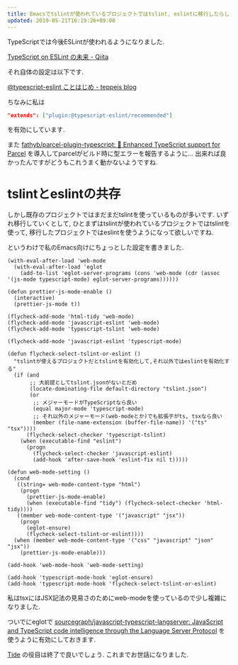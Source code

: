 ```yaml
---
title: Emacsでtslintが使われているプロジェクトではtslint, eslintに移行したらしきプロジェクトではeslintが使われるようにする
updated: 2019-05-21T16:19:26+09:00
---
```


TypeScriptでは今後ESLintが使われるようになりました.

[TypeScript on ESLint の未来 - Qiita](https://qiita.com/mysticatea/items/aaf677928e965abe093d)

それ自体の設定は以下です.

[\@typescript-eslint ことはじめ - teppeis blog](https://teppeis.hatenablog.com/entry/2019/02/typescript-eslint)

ちなみに私は

~~~json
"extends": ["plugin:@typescript-eslint/recommended"]
~~~

を有効にしています.

また
[fathyb/parcel-plugin-typescript: 🚨 Enhanced TypeScript support for Parcel](https://github.com/fathyb/parcel-plugin-typescript)
を導入してparcelがビルド時に型エラーを報告するように…
出来れば良かったんですがどうもこれうまく動かないようですね.

# tslintとeslintの共存

しかし既存のプロジェクトではまだまだtslintを使っているものが多いです.
いずれ移行していくとして,
ひとまずはtslintが使われているプロジェクトではtslintを使って,
移行したプロジェクトではeslintを使うようになって欲しいですね.

というわけで私のEmacs向けにちょっとした設定を書きました.

~~~elisp
(with-eval-after-load 'web-mode
  (with-eval-after-load 'eglot
    (add-to-list 'eglot-server-programs (cons 'web-mode (cdr (assoc '(js-mode typescript-mode) eglot-server-programs))))))

(defun prettier-js-mode-enable ()
  (interactive)
  (prettier-js-mode t))

(flycheck-add-mode 'html-tidy 'web-mode)
(flycheck-add-mode 'javascript-eslint 'web-mode)
(flycheck-add-mode 'typescript-tslint 'web-mode)

(flycheck-add-mode 'javascript-eslint 'typescript-mode)

(defun flycheck-select-tslint-or-eslint ()
  "tslintが使えるプロジェクトだとtslintを有効化して,それ以外ではeslintを有効化する"
  (if (and
       ;; 大前提としてtslint.jsonがないとだめ
       (locate-dominating-file default-directory "tslint.json")
       (or
        ;; メジャーモードがTypeScriptなら良い
        (equal major-mode 'typescript-mode)
        ;; それ以外のメジャーモード(web-modeとか)でも拡張子がts, tsxなら良い
        (member (file-name-extension (buffer-file-name)) '("ts" "tsx"))))
      (flycheck-select-checker 'typescript-tslint)
    (when (executable-find "eslint")
      (progn
        (flycheck-select-checker 'javascript-eslint)
        (add-hook 'after-save-hook 'eslint-fix nil t)))))

(defun web-mode-setting ()
  (cond
   ((string= web-mode-content-type "html")
    (progn
      (prettier-js-mode-enable)
      (when (executable-find "tidy") (flycheck-select-checker 'html-tidy))))
   ((member web-mode-content-type '("javascript" "jsx"))
    (progn
      (eglot-ensure)
      (flycheck-select-tslint-or-eslint))))
  (when (member web-mode-content-type '("css" "javascript" "json" "jsx"))
    (prettier-js-mode-enable)))

(add-hook 'web-mode-hook 'web-mode-setting)

(add-hook 'typescript-mode-hook 'eglot-ensure)
(add-hook 'typescript-mode-hook 'flycheck-select-tslint-or-eslint)
~~~

私はtsxにはJSX記法の見易さのためにweb-modeを使っているので少し複雑になりました.

ついでにeglotで
[sourcegraph/javascript-typescript-langserver: JavaScript and TypeScript code intelligence through the Language Server Protocol](https://github.com/sourcegraph/javascript-typescript-langserver)
を使うように有効にしておきます.

[Tide](https://github.com/ananthakumaran/tide)
の役目は終了で良いでしょう.
これまでお世話になりました.
